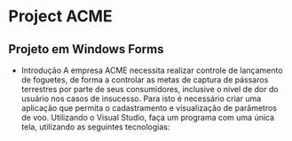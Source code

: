 # Project ACME

## Projeto em Windows Forms

* Introdução
A empresa ACME necessita realizar controle de lançamento de foguetes, de forma a 
controlar as metas de captura de pássaros terrestres por parte de seus consumidores, 
inclusive o nível de dor do usuário nos casos de insucesso.
Para isto é necessário criar uma aplicação que permita o cadastramento e visualização de 
parâmetros de voo.
Utilizando o Visual Studio, faça um programa com uma única tela, utilizando as seguintes 
tecnologias:
